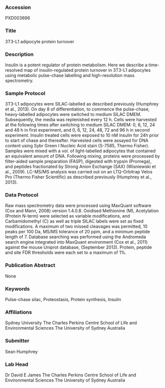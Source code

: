 ### Accession
PXD003696

### Title
3T3-L1 adipocyte protein turnover

### Description
Insulin is a potent regulator of protein metabolism. Here we describe a time-resolved map of insulin-regulated protein turnover in 3T3-L1 adipocytes using metabolic pulse-chase labelling and high-resolution mass spectrometry.

### Sample Protocol
3T3-L1 adipocytes were SILAC-labelled as described previously (Humphrey et al., 2013). On day 8 of differentiation, to commence the pulse-chase, heavy-labelled adipocytes were switched to medium SILAC DMEM. Subsequently, the media was replenished every 12 h.  Cells were harvested at the following times after switching to medium SILAC DMEM: 0, 6, 12, 24 and 48 h in first experiment, and 0, 6, 12, 24, 48, 72 and 96 h in second experiment. Insulin treated cells were exposed to 10 nM insulin for 24h prior to start of chase and thereafter. Harvested cells were assayed for DNA content using Sybr Green I Nucleic Acid stain (S-7585, Thermo Fisher). Samples were mixed with a vol. of light-labelled adipocytes that contained an equivalent amount of DNA. Following mixing, proteins were processed by filter-aided sample preparation (FASP), digested with trypsin (Promega), and peptides fractionated by Strong Anion Exchange (SAX) (Wisniewski et al., 2009). LC-MS/MS analysis was carried out on an LTQ-Orbitrap Velos Pro (Thermo Fisher Scientific) as described previously (Humphrey et al., 2013).

### Data Protocol
Raw mass spectrometry data were processed using MaxQuant software (Cox and Mann, 2008) version 1.4.0.8. Oxidised Methionine (M), Acetylation (Protein N-term) were selected as variable modifications, and Carbamidomethyl (C) as well as triple SILAC labels were set as fixed modifications. A maximum of two missed cleavages was permitted, 10 peaks per 100 Da, MS/MS tolerance of 20 ppm, and a minimum peptide length of 7. Database searching was performed using the Andromeda search engine integrated into MaxQuant environment (Cox et al., 2011) against the mouse Uniprot database, (September 2013). Protein, peptide and site FDR thresholds were each set to a maximum of 1%.

### Publication Abstract
None

### Keywords
Pulse-chase silac, Proteostasis, Protein synthesis, Insulin

### Affiliations
Sydney University
The Charles Perkins Centre School of Life and Environmental Sciences The University of Sydney Australia

### Submitter
Sean Humphrey

### Lab Head
Dr David E James
The Charles Perkins Centre School of Life and Environmental Sciences The University of Sydney Australia



